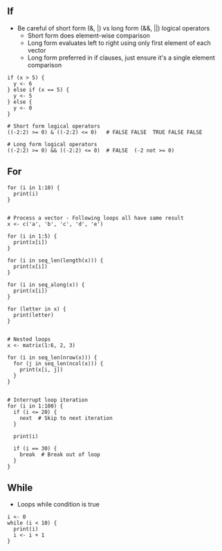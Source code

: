 <!--
.. title: R: Control Flow
.. slug: r-control-flow
.. date: 2018-08-04 00:18:38 UTC+01:00
.. tags: 
.. category: 
.. link: 
.. description: 
.. type: text
-->

If
--

-   Be careful of short form (&, |) vs long form (&&, ||) logical
    operators
    -   Short form does element-wise comparison
    -   Long form evaluates left to right using only first element of
        each vector
    -   Long form preferred in if clauses, just ensure it's a single
        element comparison

<!-- -->

    if (x > 5) {
      y <- 6
    } else if (x == 5) {
      y <- 5
    } else {
      y <- 0
    }

    # Short form logical operators
    ((-2:2) >= 0) & ((-2:2) <= 0)   # FALSE FALSE  TRUE FALSE FALSE

    # Long form logical operators
    ((-2:2) >= 0) && ((-2:2) <= 0)  # FALSE  (-2 not >= 0)

For
---

    for (i in 1:10) {
      print(i)
    }


    # Process a vector - Following loops all have same result
    x <- c('a', 'b', 'c', 'd', 'e')

    for (i in 1:5) {
      print(x[i])
    }

    for (i in seq_len(length(x))) {
      print(x[i])
    }

    for (i in seq_along(x)) {
      print(x[i])
    }

    for (letter in x) {
      print(letter)
    }


    # Nested loops
    x <- matrix(1:6, 2, 3)

    for (i in seq_len(nrow(x))) {
      for (j in seq_len(ncol(x))) {
        print(x[i, j])
      }
    }


    # Interrupt loop iteration
    for (i in 1:100) {
      if (i <= 20) {
        next  # Skip to next iteration
      }

      print(i)

      if (i == 30) {
        break  # Break out of loop
      }
    }

While
-----

-   Loops while condition is true

<!-- -->

    i <- 0
    while (i < 10) {
      print(i)
      i <- i + 1
    }
